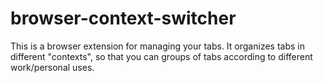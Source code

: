 # browser-context-switcher

This is a browser extension for managing your tabs. It organizes tabs in different "contexts", so that you can groups of tabs according to different work/personal uses.


